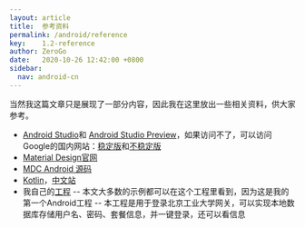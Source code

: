 ```yaml
---
layout: article
title:  参考资料
permalink: /android/reference
key:    1.2-reference
author: ZeroGo
date:   2020-10-26 12:42:00 +0800
sidebar:
  nav: android-cn
---
```

当然我这篇文章只是展现了一部分内容，因此我在这里放出一些相关资料，供大家参考。

- [Android Studio](https://developer.android.com/studio)和 [Android Studio Preview](https://developer.android.com/studio/preview)，如果访问不了，可以访问Google的国内网站：[稳定版](https://developer.android.google.cn/studio)和[不稳定版](https://developer.android.google.cn/studio/preview)
- [Material Design官网](https://material.io/)
- [MDC Android 源码](https://github.com/material-components/material-components-android)
- [Kotlin](https://kotlinlang.org/)，[中文站](https://www.kotlincn.net/)
- 我自己的[工程](https://github.com/z7workbench/BJUTLoginApp)
  -- 本文大多数的示例都可以在这个工程里看到，因为这是我的第一个Android工程
  -- 本工程是用于登录北京工业大学网关，可以实现本地数据库存储用户名、密码、套餐信息，并一键登录，还可以看信息